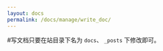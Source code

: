 ```yaml
---
layout: docs
permalink: /docs/manage/write_doc/
---
```


#写文档只要在站目录下名为 `docs`、 `_posts` 下修改即可。　　　　　　



